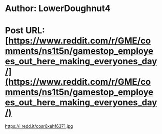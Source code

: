 # Author: LowerDoughnut4
# Post URL: [https://www.reddit.com/r/GME/comments/ns1t5n/gamestop_employees_out_here_making_everyones_day/](https://www.reddit.com/r/GME/comments/ns1t5n/gamestop_employees_out_here_making_everyones_day/)


https://i.redd.it/cosr6xehf6371.jpg